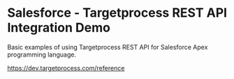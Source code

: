 # Salesforce - Targetprocess REST API Integration Demo

Basic examples of using Targetprocess REST API for Salesforce Apex programming language.

https://dev.targetprocess.com/reference
